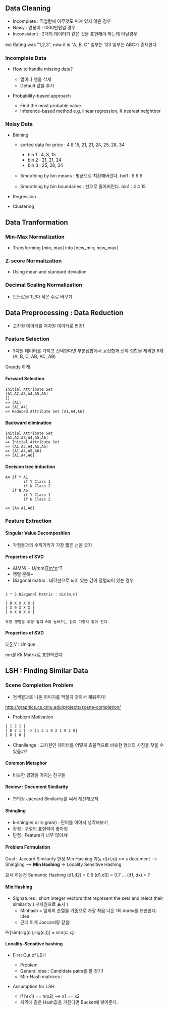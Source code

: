 ## Data Cleaning

- Incomplete : 직업란에 아무것도 써져 있지 않은 경우
- Noisy : 연봉이 -1000만원일 경우
- Inconsistent : 2개의 데이터가 같은 것을 표현해야 하는데 아닐경우 

ex) Rating was "1,2,3", now it is "A, B, C" 일부는 123 일부는 ABC가 존재한다

### Incomplete Data

- How to handle missing data?
  - 열이나 행을 삭제
  - Default 값을 추가

- Probability-based approach
  - Find the most probable value.
  - Inference-based method e.g. linear regression, K nearest neightbor

### Noisy Data
- Binning
  - sorted data for price : 4 8 15, 21, 21, 24, 25, 28, 34
    - bin 1 : 4, 8, 15
    - bin 2 : 21, 21, 24
    - bin 3 : 25, 28, 34
    
  - Smoothing by bin means : 평균으로 치환해버린다. bin1 : 9 9 9
  - Smoothing by bin boundaries : 선으로 밀어버린다. bin1 : 4 4 15
  
- Regression
- Clustering

## Data Tranformation
### Min-Max Normalization
- Transforming [min, max] into [new_min, new_max]

### Z-score Normalization
- Using mean and standard deviation

### Decimal Scaling Normalization
- 모든값을 1보다 작은 수로 바꾸기

## Data Preprocessing : Data Reduction
- 고차원 데이터를 저차원 데이터로 변경!

### Feature Selection
- 3차원 데이터를 가지고 선택한다면 부분집합에서 공집합과 전체 집합을 제외한 6개 (A, B, C, AB, AC, AB)

Greedy 하게
#### Forward Selection
```text
Initial Attribute Set
[A1,A2,A3,A4,A5,A6]
[]
=> [A1]
=> [A1,A4]
=> Reduced Attribute Set [A1,A4,A6]
```
#### Backward elimination
```text
Initial Attribute Set
[A1,A2,A3,A4,A5,A6]
=> Initial Attribute Set
=> [A1,A3,A4,A5,A6]
=> [A1,A4,A5,A6]
=> [A1,A4,A6]
```
#### Decision tree induction
```text
A4 if Y A1 
        if Y Class 1
        if N Class 2
   if N A6
        if Y Class 1
        if N Class 2
 
=> [A4,A1,A6]
```
### Feature Extraction
#### Singular Value Decomposition
- 각점들과의 수직거리가 가장 짧은 선을 긋자
#### Properties of SVD
- A[M*N] = U[m*m]∑[m*n](V[n*n])^T
- 행렬 분해~
- Diagonal matrix : 대각선으로 되어 있는 값이 정렬되어 있는 경우
```text

3 * 5 Diagonal Matrix : min(m,n)

| 0 X X X X |
| X 0 X X X |
| X X 0 X X |

특정 행렬을 투영 할때 0에 들어가는 값이 가중치 값이 된다.
```

#### Properties of SVD
U,∑,V : Unique

m*n을 K*k Matrix로 표현하겠다

## LSH : Finding Similar Data
### Scene Completion Problem
- 검색결과로 나온 이미지를 적절히 찾아서 채워주자!

http://graphics.cs.cmu.edu/projects/scene-completion/

- Problem Motivation
```text
| 1 2 1 |
| 0 2 1 | -> |1 2 1 0 2 1 0 1 0|
| 0 1 0 |
```
- Chanllenge : 고차원인 데이터를 어떻게 효율적으로 비슷한 형태의 사진을 찾을 수 있을까?

#### Common Metaphor
- 비슷한 경향을 가지는 친구들


#### Review : Document Similarity
- 편의상 Jaccard Similarity를 써서 계산해보자

#### Shingling
- k-shingle( or k-gram) : 단어를 이어서 생각해보기
- 장점 : 구절의 표현력이 좋아짐
- 단점 : Feature가 너무 많아져!

#### Problem Formulation
Goal : Jaccard Similarity 한정 Min Hashing 가능 d(xi,xj) >= s
document --> Shingling --> **Min Hashing** -> Locality Sensitive Hashing

요새 하는건 Semantic Hashing
(d1,d2) = 0.5
(d1,d3) = 0.7
... 
(d1, dx) = ?

#### Min Hashing
- Signatures : short integer vectors that represent the sets and relect their similarity ( 저차원으로 표시 )
  - Minhash = 임의의 순열을 기준으로 가장 처음 나온 1의 index를 표현한다. Idea
  - 근데 이게 Jaccard랑 같음!
 
 Pr[sim(sig(ci),sig(cj))] = sim(ci,cj)

#### Locality-Sensitive hashing
- First Cut of LSH
  - Problem
  - General idea : Candidate pairs를 잘 찾기!
  - Min-Hash matrices : 
  
- Assumption for LSH
  - if h(x1) == h(x2) 
     ==> x1 == x2
  - 지역에 같은 Hash값을 가진다면 Bucket에 넣어준다.
